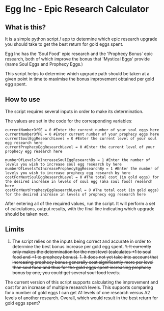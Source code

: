 # Egg Inc - Epic Research Calculator

## What is this?

It is a simple python script / app to determine which epic research upgrade you should take to get the best return for gold eggs spent.

Egg Inc has the 'Soul Food' epic research and the 'Prophecy Bonus' epic research, both of which improve the bonus that 'Mystical Eggs' provide (name Soul Eggs and Prophecy Eggs.)

This script helps to determine which upgrade path should be taken at a given point in time to maximise the bonus improvement obtained per gold egg spent.

## How to use

The script requires several inputs in order to make its determination.

The values are set in the code for the corresponding variables:

```
currentNumberOfSE = 0 #Enter the current number of your soul eggs here
currentNumberOfPE = 0 #Enter current number of your prophecy eggs here
currentSoulEggResearchLevel = 0 #Enter the current level of your soul egg research here
currentProphecyEggResearchLevel = 0 #Enter the current level of your prophecy egg research here

numberOfLevelsToIncreaseSoulEggResearchBy = 1 #Enter the number of levels you wish to increase soul egg research by here
numberOfLevelsToIncreaseProphecyEggResearchBy = 1 #Enter the number of levels you wish to increase prophecy egg research by here
costForNextSoulEggResearchLevel = 0 #The total cost (in gold eggs) for the desired increase in levels of soul egg (aka soul food) research here
costForNextProphecyEggResearchLevel = 0 #The total cost (in gold eggs) for the desired increase in levels of prophecy egg research here
```

After entering all of the required values, run the script. It will perform a set of calculations, output results, with the final line indicating which upgrade should be taken next.

## Limits

1. The script relies on the inputs being correct and accurate in order to determine the best bonus increase per gold egg spent.
~~1. It currently only makes the determination for the next level (calculates +1 to soul food and +1 to prophecy bonus).~~
~~1. It does not yet take into account that increasing prophecy bonus generally cost significantly more per level than soul food and thus for the gold eggs spent increasing prophecy bonus by one, you could get several soul food levels.~~

The current version of this script supports calculating the improvement and cost for an increase of multiple research levels. This supports comparing for x number of gold eggs I can get A1 levels of one research versus A2 levels of another research. Overall, which would result in the best return for gold eggs spent?
